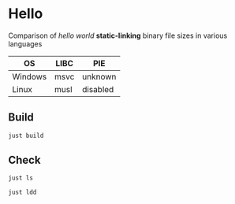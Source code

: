 
# Hello

Comparison of *hello world* **static-linking** binary file sizes in various languages


| OS      | LIBC | PIE      |
|---------|------|----------|
| Windows | msvc | unknown  |
| Linux   | musl | disabled |


## Build

```sh
just build
```

## Check 

```sh
just ls
```


```sh
just ldd
```
